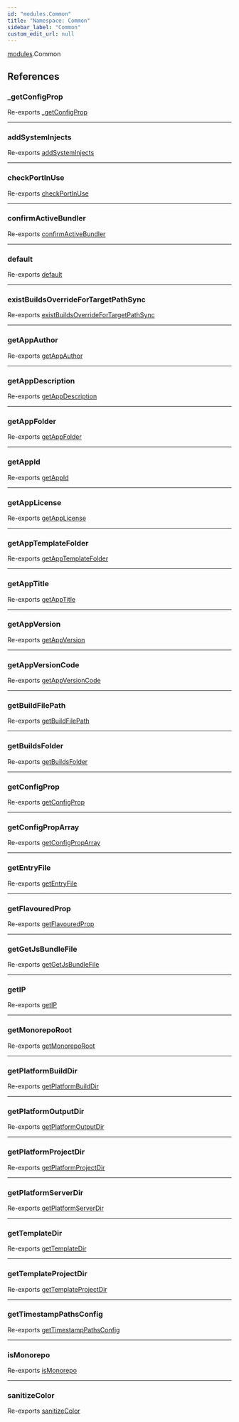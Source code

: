 ```yaml
---
id: "modules.Common"
title: "Namespace: Common"
sidebar_label: "Common"
custom_edit_url: null
---
```


[modules](../modules/modules.md).Common

## References

### \_getConfigProp

Re-exports [_getConfigProp](../modules/common.md#_getconfigprop)

___

### addSystemInjects

Re-exports [addSystemInjects](../modules/common.md#addsysteminjects)

___

### checkPortInUse

Re-exports [checkPortInUse](../modules/common.md#checkportinuse)

___

### confirmActiveBundler

Re-exports [confirmActiveBundler](../modules/common.md#confirmactivebundler)

___

### default

Re-exports [default](../modules/common.md#default)

___

### existBuildsOverrideForTargetPathSync

Re-exports [existBuildsOverrideForTargetPathSync](../modules/common.md#existbuildsoverridefortargetpathsync)

___

### getAppAuthor

Re-exports [getAppAuthor](../modules/common.md#getappauthor)

___

### getAppDescription

Re-exports [getAppDescription](../modules/common.md#getappdescription)

___

### getAppFolder

Re-exports [getAppFolder](../modules/common.md#getappfolder)

___

### getAppId

Re-exports [getAppId](../modules/common.md#getappid)

___

### getAppLicense

Re-exports [getAppLicense](../modules/common.md#getapplicense)

___

### getAppTemplateFolder

Re-exports [getAppTemplateFolder](../modules/common.md#getapptemplatefolder)

___

### getAppTitle

Re-exports [getAppTitle](../modules/common.md#getapptitle)

___

### getAppVersion

Re-exports [getAppVersion](../modules/common.md#getappversion)

___

### getAppVersionCode

Re-exports [getAppVersionCode](../modules/common.md#getappversioncode)

___

### getBuildFilePath

Re-exports [getBuildFilePath](../modules/common.md#getbuildfilepath)

___

### getBuildsFolder

Re-exports [getBuildsFolder](../modules/common.md#getbuildsfolder)

___

### getConfigProp

Re-exports [getConfigProp](../modules/common.md#getconfigprop)

___

### getConfigPropArray

Re-exports [getConfigPropArray](../modules/common.md#getconfigproparray)

___

### getEntryFile

Re-exports [getEntryFile](../modules/common.md#getentryfile)

___

### getFlavouredProp

Re-exports [getFlavouredProp](../modules/common.md#getflavouredprop)

___

### getGetJsBundleFile

Re-exports [getGetJsBundleFile](../modules/common.md#getgetjsbundlefile)

___

### getIP

Re-exports [getIP](../modules/common.md#getip)

___

### getMonorepoRoot

Re-exports [getMonorepoRoot](../modules/common.md#getmonoreporoot)

___

### getPlatformBuildDir

Re-exports [getPlatformBuildDir](../modules/common.md#getplatformbuilddir)

___

### getPlatformOutputDir

Re-exports [getPlatformOutputDir](../modules/common.md#getplatformoutputdir)

___

### getPlatformProjectDir

Re-exports [getPlatformProjectDir](../modules/common.md#getplatformprojectdir)

___

### getPlatformServerDir

Re-exports [getPlatformServerDir](../modules/common.md#getplatformserverdir)

___

### getTemplateDir

Re-exports [getTemplateDir](../modules/common.md#gettemplatedir)

___

### getTemplateProjectDir

Re-exports [getTemplateProjectDir](../modules/common.md#gettemplateprojectdir)

___

### getTimestampPathsConfig

Re-exports [getTimestampPathsConfig](../modules/common.md#gettimestamppathsconfig)

___

### isMonorepo

Re-exports [isMonorepo](../modules/common.md#ismonorepo)

___

### sanitizeColor

Re-exports [sanitizeColor](../modules/common.md#sanitizecolor)
